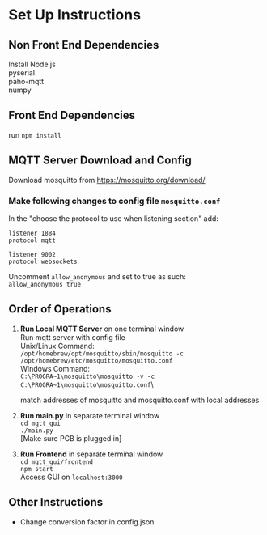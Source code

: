 # Set Up Instructions
  
## Non Front End Dependencies
Install Node.js \
pyserial \
paho-mqtt \
numpy

## Front End Dependencies
run `npm install` 

## MQTT Server Download and Config
Download mosquitto from https://mosquitto.org/download/

### Make following changes to config file `mosquitto.conf`
In the "choose the protocol to use when listening section" add:
```
listener 1884
protocol mqtt

listener 9002
protocol websockets
```

Uncomment `allow_anonymous` and set to true as such:\
`allow_anonymous true`


## Order of Operations
1. **Run Local MQTT Server** on one terminal window\
   Run mqtt server with config file\
   Unix/Linux Command:\
   `/opt/homebrew/opt/mosquitto/sbin/mosquitto -c /opt/homebrew/etc/mosquitto/mosquitto.conf`\
   Windows Command:\
   `C:\PROGRA~1\mosquitto\mosquitto -v -c C:\PROGRA~1\mosquitto\mosquitto.conf`\

   match addresses of mosquitto and mosquitto.conf with local addresses
2. **Run main.py** in separate terminal window\
   `cd mqtt_gui`\
   `./main.py`\
    [Make sure PCB is plugged in]
3. **Run Frontend** in separate terminal window\
   `cd mqtt_gui/frontend`\
   `npm start`\
    Access GUI on `localhost:3000`


## Other Instructions
- Change conversion factor in config.json
   
   
   
